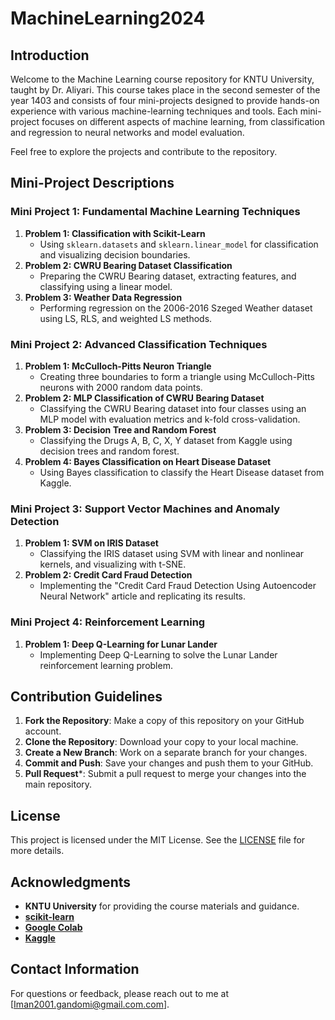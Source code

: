 # MachineLearning2024
## Introduction
Welcome to the Machine Learning course repository for KNTU University, taught by Dr. Aliyari. This course takes place in the second semester of the year 1403 and consists of four mini-projects designed to provide hands-on experience with various machine-learning techniques and tools. Each mini-project focuses on different aspects of machine learning, from classification and regression to neural networks and model evaluation.

Feel free to explore the projects and contribute to the repository.

## Mini-Project Descriptions


### Mini Project 1: Fundamental Machine Learning Techniques
1. **Problem 1: Classification with Scikit-Learn**
   - Using `sklearn.datasets` and `sklearn.linear_model` for classification and visualizing decision boundaries.
2. **Problem 2: CWRU Bearing Dataset Classification**
   - Preparing the CWRU Bearing dataset, extracting features, and classifying using a linear model.
3. **Problem 3: Weather Data Regression**
   - Performing regression on the 2006-2016 Szeged Weather dataset using LS, RLS, and weighted LS methods.
  
### Mini Project 2: Advanced Classification Techniques
1. **Problem 1: McCulloch-Pitts Neuron Triangle**
   - Creating three boundaries to form a triangle using McCulloch-Pitts neurons with 2000 random data points.
2. **Problem 2: MLP Classification of CWRU Bearing Dataset**
   - Classifying the CWRU Bearing dataset into four classes using an MLP model with evaluation metrics and k-fold cross-validation.
3. **Problem 3: Decision Tree and Random Forest**
   - Classifying the Drugs A, B, C, X, Y dataset from Kaggle using decision trees and random forest.
4. **Problem 4: Bayes Classification on Heart Disease Dataset**
   - Using Bayes classification to classify the Heart Disease dataset from Kaggle.
  
### Mini Project 3: Support Vector Machines and Anomaly Detection
1. **Problem 1: SVM on IRIS Dataset**
   - Classifying the IRIS dataset using SVM with linear and nonlinear kernels, and visualizing with t-SNE.
2. **Problem 2: Credit Card Fraud Detection**
   - Implementing the "Credit Card Fraud Detection Using Autoencoder Neural Network" article and replicating its results.

### Mini Project 4: Reinforcement Learning
1. **Problem 1: Deep Q-Learning for Lunar Lander**
   - Implementing Deep Q-Learning to solve the Lunar Lander reinforcement learning problem.

## Contribution Guidelines
1. **Fork the Repository**: Make a copy of this repository on your GitHub account.
2. **Clone the Repository**: Download your copy to your local machine.
3. **Create a New Branch**: Work on a separate branch for your changes.
4. **Commit and Push**: Save your changes and push them to your GitHub.
5. **Pull Request***: Submit a pull request to merge your changes into the main repository.






## License
This project is licensed under the MIT License. See the [LICENSE](LICENSE) file for more details.


## Acknowledgments
- **KNTU University** for providing the course materials and guidance.
- [**scikit-learn**](https://scikit-learn.org/)
- [**Google Colab**](https://colab.research.google.com/)
- [**Kaggle**](https://www.kaggle.com/)


## Contact Information
For questions or feedback, please reach out to me at [Iman2001.gandomi@gmail.com.com].
